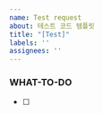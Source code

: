```yaml
---
name: Test request
about: 테스트 코드 템플릿
title: "[Test]"
labels: ''
assignees: ''
---
```


### WHAT-TO-DO
<!-- 진행할 작업을 나열하며 할 일을 정확히 파악합니다. -->
- [ ] 